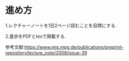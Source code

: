 # 進め方

1.レクチャーノートを1日2ページ読むことを目標にする.

2.進歩をPDFとtexで掲載する.

参考文献:https://www.mis.mpg.de/publications/preprint-repository/lecture_note/2008/issue-39
